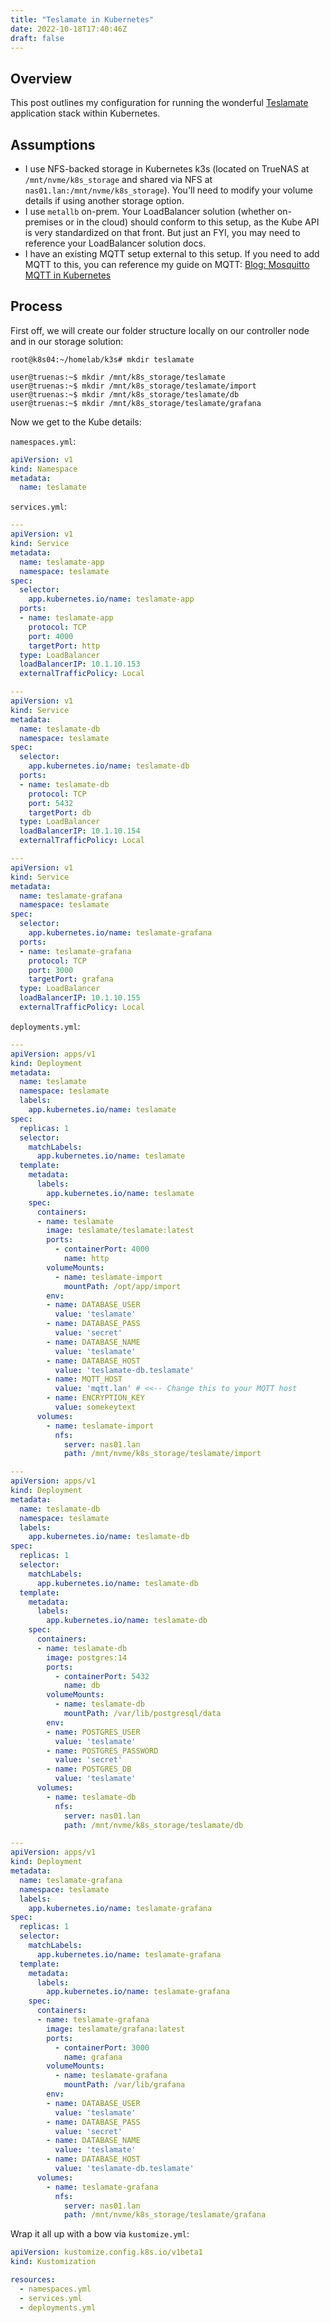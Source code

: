 ```yaml
---
title: "Teslamate in Kubernetes"
date: 2022-10-18T17:40:46Z
draft: false
---
```


## Overview

This post outlines my configuration for running the wonderful [Teslamate](https://github.com/adriankumpf/teslamate) application stack within Kubernetes.

## Assumptions

* I use NFS-backed storage in Kubernetes k3s (located on TrueNAS at `/mnt/nvme/k8s_storage` and shared via NFS at `nas01.lan:/mnt/nvme/k8s_storage`). You'll need to modify your volume details if using another storage option.
* I use `metallb` on-prem. Your LoadBalancer solution (whether on-premises or in the cloud) should conform to this setup, as the Kube API is very standardized on that front. But just an FYI, you may need to reference your LoadBalancer solution docs.
* I have an existing MQTT setup external to this setup. If you need to add MQTT to this, you can reference my guide on MQTT: [Blog: Mosquitto MQTT in Kubernetes](/mosquitto-mqtt-in-kubernetes)

## Process

First off, we will create our folder structure locally on our controller node and in our storage solution:

``` shell
root@k8s04:~/homelab/k3s# mkdir teslamate
```

``` shell
user@truenas:~$ mkdir /mnt/k8s_storage/teslamate
user@truenas:~$ mkdir /mnt/k8s_storage/teslamate/import
user@truenas:~$ mkdir /mnt/k8s_storage/teslamate/db
user@truenas:~$ mkdir /mnt/k8s_storage/teslamate/grafana
```

Now we get to the Kube details:

`namespaces.yml`:

``` yml
apiVersion: v1
kind: Namespace
metadata:
  name: teslamate
```

`services.yml`:

``` yml
---
apiVersion: v1
kind: Service
metadata:
  name: teslamate-app
  namespace: teslamate
spec:
  selector:
    app.kubernetes.io/name: teslamate-app
  ports:
  - name: teslamate-app
    protocol: TCP
    port: 4000
    targetPort: http
  type: LoadBalancer
  loadBalancerIP: 10.1.10.153
  externalTrafficPolicy: Local

---
apiVersion: v1
kind: Service
metadata:
  name: teslamate-db
  namespace: teslamate
spec:
  selector:
    app.kubernetes.io/name: teslamate-db
  ports:
  - name: teslamate-db
    protocol: TCP
    port: 5432
    targetPort: db
  type: LoadBalancer
  loadBalancerIP: 10.1.10.154
  externalTrafficPolicy: Local

---
apiVersion: v1
kind: Service
metadata:
  name: teslamate-grafana
  namespace: teslamate
spec:
  selector:
    app.kubernetes.io/name: teslamate-grafana
  ports:
  - name: teslamate-grafana
    protocol: TCP
    port: 3000
    targetPort: grafana
  type: LoadBalancer
  loadBalancerIP: 10.1.10.155
  externalTrafficPolicy: Local
```

`deployments.yml`:

``` yml
---
apiVersion: apps/v1
kind: Deployment
metadata:
  name: teslamate
  namespace: teslamate
  labels:
    app.kubernetes.io/name: teslamate
spec:
  replicas: 1
  selector:
    matchLabels:
      app.kubernetes.io/name: teslamate
  template:
    metadata:
      labels:
        app.kubernetes.io/name: teslamate
    spec:
      containers:
      - name: teslamate
        image: teslamate/teslamate:latest
        ports:
          - containerPort: 4000
            name: http
        volumeMounts:
          - name: teslamate-import
            mountPath: /opt/app/import
        env:
        - name: DATABASE_USER
          value: 'teslamate'
        - name: DATABASE_PASS
          value: 'secret'
        - name: DATABASE_NAME
          value: 'teslamate'
        - name: DATABASE_HOST
          value: 'teslamate-db.teslamate'
        - name: MQTT_HOST
          value: 'mqtt.lan' # <<-- Change this to your MQTT host
        - name: ENCRYPTION_KEY
          value: somekeytext
      volumes:
        - name: teslamate-import
          nfs: 
            server: nas01.lan
            path: /mnt/nvme/k8s_storage/teslamate/import

---
apiVersion: apps/v1
kind: Deployment
metadata:
  name: teslamate-db
  namespace: teslamate
  labels:
    app.kubernetes.io/name: teslamate-db
spec:
  replicas: 1
  selector:
    matchLabels:
      app.kubernetes.io/name: teslamate-db
  template:
    metadata:
      labels:
        app.kubernetes.io/name: teslamate-db
    spec:
      containers:
      - name: teslamate-db
        image: postgres:14
        ports:
          - containerPort: 5432
            name: db
        volumeMounts:
          - name: teslamate-db
            mountPath: /var/lib/postgresql/data
        env:
        - name: POSTGRES_USER
          value: 'teslamate'
        - name: POSTGRES_PASSWORD
          value: 'secret'
        - name: POSTGRES_DB
          value: 'teslamate'
      volumes:
        - name: teslamate-db
          nfs: 
            server: nas01.lan
            path: /mnt/nvme/k8s_storage/teslamate/db

---
apiVersion: apps/v1
kind: Deployment
metadata:
  name: teslamate-grafana
  namespace: teslamate
  labels:
    app.kubernetes.io/name: teslamate-grafana
spec:
  replicas: 1
  selector:
    matchLabels:
      app.kubernetes.io/name: teslamate-grafana
  template:
    metadata:
      labels:
        app.kubernetes.io/name: teslamate-grafana
    spec:
      containers:
      - name: teslamate-grafana
        image: teslamate/grafana:latest
        ports:
          - containerPort: 3000
            name: grafana
        volumeMounts:
          - name: teslamate-grafana
            mountPath: /var/lib/grafana
        env:
        - name: DATABASE_USER
          value: 'teslamate'
        - name: DATABASE_PASS
          value: 'secret'
        - name: DATABASE_NAME
          value: 'teslamate'
        - name: DATABASE_HOST
          value: 'teslamate-db.teslamate'
      volumes:
        - name: teslamate-grafana
          nfs: 
            server: nas01.lan
            path: /mnt/nvme/k8s_storage/teslamate/grafana
```

Wrap it all up with a bow via `kustomize.yml`:

``` yml
apiVersion: kustomize.config.k8s.io/v1beta1
kind: Kustomization

resources:
  - namespaces.yml
  - services.yml
  - deployments.yml
```
